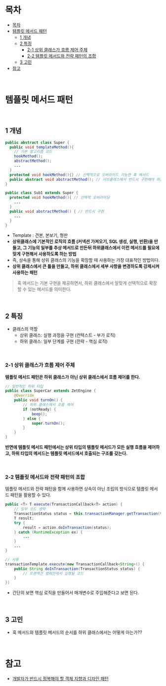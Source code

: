 # 목차

- [목차](#목차)
- [템플릿 메서드 패턴](#템플릿-메서드-패턴)
  - [1 개념](#1-개념)
  - [2 특징](#2-특징)
    - [2-1 상위 클래스가 흐름 제어 주체](#2-1-상위-클래스가-흐름-제어-주체)
    - [2-2 템플릿 메서드와 전략 패턴의 조합](#2-2-템플릿-메서드와-전략-패턴의-조합)
  - [3 고민](#3-고민)
- [참고](#참고)

<br>

# 템플릿 메서드 패턴

<br>

## 1 개념
```java
public abstract class Super {
  public void templateMethod(){
    // 기본 알고리즘 코드
    hookMethod();
    abstractMethod();
    ...
  }
  protected void hookMethod(){} // 선택적으로 오버라이드 가능한 훅 메서드
  public abstract void abstractMethod(); // 서브클래스에서 반드시 구현해야 하는 추상 메서드
}

public class Sub1 extends Super {
  protected void hookMethod(){ // 선택적 오버라이딩
    ...
  } 
  public void abstractMethod() { // 반드시 구현
    ...
  }
}
```
* Template : 견본, 본보기, 형판
* **상위클래스에 기본적인 로직의 흐름 (커넥션 가져오기, SQL 생성, 실행, 반환)을 만들고, 그 기능의 일부를 추상 메서드로 만든뒤 하위클래스에서 이런 메서드를 필요에 맞게 구현해서 사용하도록 하는 방법**
* 즉, 상속을 통해 상위 클래스의 기능을 확장할 때 사용하는 가장 대표적인 방법이다.
* **상위 클래스에서 큰 틀을 만들고, 하위 클래스에서 세부 사항을 변경하도록 강제시켜 사용하는 패턴**

> 훅 메서드는 기본 구현을 제공하면서, 하위 클래스에서 알맞게 선택적으로 확장할 수 있는 메서드를 의미한다.

<br>

## 2 특징
* 클래스의 역할
  * 상위 클래스: 실행 과정을 구현 (컨텍스트 - 부가 로직)
  * 하위 클래스: 일부 단계를 구현 (전략 - 핵심 로직)

<br>

### 2-1 상위 클래스가 흐름 제어 주체
**템플릿 메서드 패턴은 하위 클래스가 아닌 상위 클래스에서 흐름 제어를 한다.**

```java
// 일반적인 하위 타입
public class SuperCar extends ZetEngine {
    @Override
    public void turnOn() {
        // 하위 클래스에서 흐름 제어
        if (notReady) {
            beep();
        } else {
            super.turnOn();
        }
    }
}
```
**반면에 템플릿 메서드 패턴에서는 상위 타입의 템플릿 메서드가 모든 실행 흐름을 제어하고, 하위 타입의 메서드는 템플릿 메서드에서 호출되는 구조를 갖는다.**

<br>

### 2-2 템플릿 메서드와 전략 패턴의 조합
템플릿 메서드와 전략 패턴을 함께 사용하면 상속이 아닌 조립의 방식으로 템플릿 메서드 패턴을 활용할 수 있다.

```java
public <T> T execute(TransactionCallback<T> action) {
    // 일부 코드 생략
    TransactionStatus status = this.transactionManager.getTransaction(this);
    T result;
    try {
        result = action.doInTransaction(status);
    } catch (RuntimeException ex) {
        ...
    }
    ...
}
```
```java
// 사용
transactionTemplate.execute(new TransactionCallback<String>() {
    public String doInTransaction(TransactionStatus status) {
        // 트랜잭션 범위안에서 실행될 코드
    }
})
```
* 간단히 보면 핵심 로직을 만들어서 매개변수로 주입해준다고 보면 된다.

<br>

## 3 고민
* 훅 메서드와 템플릿 메서드의 순서를 하위 클래스에서는 어떻게 아는가??

<br>

# 참고
* [개발자가 반드시 정복해야 할 객체 지향과 디자인 패턴](http://www.yes24.com/Cooperate/Naver/welcomeNaver.aspx?pageNo=1&goodsNo=9179120)
